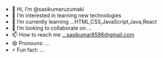- 👋 Hi, I’m @sasikumaruzumaki
- 👀 I’m interested in learning new technologies
- 🌱 I’m currently learning ...HTML,CSS,JavaScript,Java,React
- 💞️ I’m looking to collaborate on ...
- 📫 How to reach me ...sasikumar8596@gmail.com
- 😄 Pronouns: ...
- ⚡ Fun fact: ...

<!---
sasikumaruzumaki/sasikumaruzumaki is a ✨ special ✨ repository because its `README.md` (this file) appears on your GitHub profile.
You can click the Preview link to take a look at your changes.
--->
